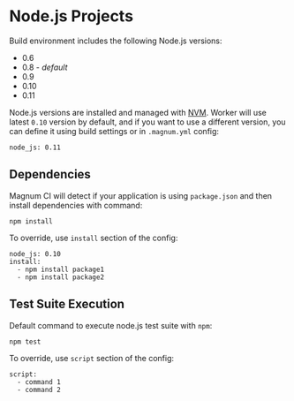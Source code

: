 # Node.js Projects

Build environment includes the following Node.js versions:

- 0.6
- 0.8 - *default*
- 0.9
- 0.10
- 0.11

Node.js versions are installed and managed with [NVM](https://github.com/creationix/nvm).
Worker will use latest `0.10` version by default, and if you want to use a different
version, you can define it using build settings or in `.magnum.yml` config:

```
node_js: 0.11
```

## Dependencies

Magnum CI will detect if your application is using `package.json` and then
install dependencies with command:

```
npm install
```

To override, use `install` section of the config:

```
node_js: 0.10
install:
  - npm install package1
  - npm install package2
```

## Test Suite Execution

Default command to execute node.js test suite with `npm`:

```
npm test
```

To override, use `script` section of the config:

```
script:
  - command 1
  - command 2
```
